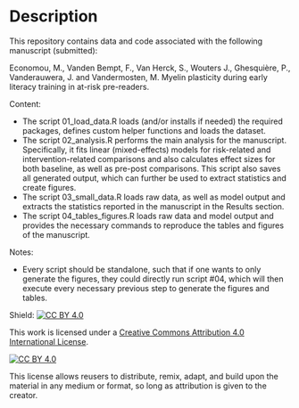 # Description

This repository contains data and code associated with the following manuscript (submitted):

Economou, M., Vanden Bempt, F., Van Herck, S., Wouters J.,  Ghesquière, P., Vanderauwera, J. and Vandermosten, M. Myelin plasticity during early literacy training in at-risk pre-readers.

Content:

- The script 01_load_data.R loads (and/or installs if needed) the required packages, defines custom helper functions and loads the dataset. 
- The script 02_analysis.R performs the main analysis for the manuscript. Specifically, it fits linear (mixed-effects) models for risk-related and intervention-related comparisons and also calculates effect sizes for both baseline, as well as pre-post comparisons. This script also saves all generated output, which can further be used to extract statistics and create figures.
- The script 03_small_data.R loads raw data, as well as model output and extracts the statistics reported in the manuscript in the Results section.
- The script 04_tables_figures.R loads raw data and model output and provides the necessary commands to reproduce the tables and figures of the manuscript.

Notes:
- Every script should be standalone, such that if one wants to only generate the figures, they could directly run script #04, which will then execute every necessary previous step to generate the figures and tables.


Shield: [![CC BY 4.0][cc-by-shield]][cc-by]

This work is licensed under a
[Creative Commons Attribution 4.0 International License][cc-by].

[![CC BY 4.0][cc-by-image]][cc-by]

[cc-by]: http://creativecommons.org/licenses/by/4.0/
[cc-by-image]: https://i.creativecommons.org/l/by/4.0/88x31.png
[cc-by-shield]: https://img.shields.io/badge/License-CC%20BY%204.0-lightgrey.svg

This license allows reusers to distribute, remix, adapt, and build upon the material in any medium or format, so long as attribution is given to the creator.

